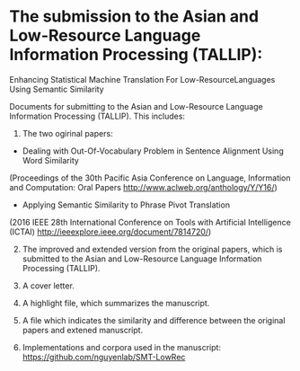 # The submission to the Asian and Low-Resource Language Information Processing (TALLIP):

Enhancing Statistical Machine Translation For Low-ResourceLanguages Using Semantic Similarity


Documents for submitting to the Asian and Low-Resource Language Information Processing (TALLIP). This includes:

1. The two ogirinal papers:

- Dealing with Out-Of-Vocabulary Problem in Sentence Alignment Using Word Similarity 

(Proceedings of the 30th Pacific Asia Conference on Language, Information and Computation: Oral Papers http://www.aclweb.org/anthology/Y/Y16/)

- Applying Semantic Similarity to Phrase Pivot Translation 

(2016 IEEE 28th International Conference on Tools with Artificial Intelligence (ICTAI) http://ieeexplore.ieee.org/document/7814720/)

2. The improved and extended version from the original papers, which is submitted to the Asian and Low-Resource Language Information Processing (TALLIP).

3. A cover letter.

4. A highlight file, which summarizes the manuscript.

5. A file which indicates the similarity and difference between the original papers and extened manuscript.

6. Implementations and corpora used in the manuscript: https://github.com/nguyenlab/SMT-LowRec
